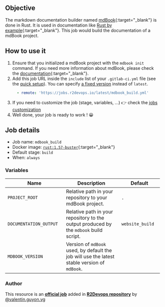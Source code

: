 ## Objective

The markdown documentation builder named [mdBook](https://github.com/rust-lang/mdBook){:target="_blank"} is done in Rust. It is used in documentation like [Rust by example](https://doc.rust-lang.org/rust-by-example/){:target="_blank"}.
This job would build the documentation of a mdBook project.

## How to use it

1. Ensure that you initialized a mdBook project with the `mdbook init` command. If you need more information about mdBook, please check the [documentation](https://github.com/rust-lang/mdBook){:target="_blank"}.
1. Add this job URL inside the `include` list of your `.gitlab-ci.yml` file (see the [quick setup](/use-the-hub/#quick-setup)). You can specify [a fixed version](#changelog) instead of `latest`.
    ```yaml
      - remote: 'https://jobs.r2devops.io/latest/mdbook_build.yml'
    ```
1. If you need to customize the job (stage, variables, ...) 👉 check the [jobs
   customization](/use-the-hub/#jobs-customization)
1. Well done, your job is ready to work ! 😀

## Job details

* Job name: `mdbook_build`
* Docker image:
[`rust:1.57-buster`](https://hub.docker.com/r/_/rust){:target="_blank"}
* Default stage: `build`
* When: `always`

### Variables

| Name | Description | Default |
| ---- | ----------- | ------- |
| `PROJECT_ROOT` <img width=100/> | Relative path in your repository to your mdBook project. <img width=175/>| `.` <img width=100/>|
| `DOCUMENTATION_OUTPUT` <img width=100/> | Relative path in your repository to the output produced by the `mdbook` build script. <img width=175/>| `website_build` <img width=100/>|
| `MDBOOK_VERSION` <img width=100/> | Version of `mdBook` used, by default the job will use the latest stable version of `mdBook`. <img width=175/>| ` ` <img width=100/>|



### Author
This resource is an **[official job](https://docs.r2devops.io/faq-labels/)** added in [**R2Devops repository**](https://gitlab.com/r2devops/hub) by [@valentin.guyon.vg](https://gitlab.com/valentin.guyon.vg)
